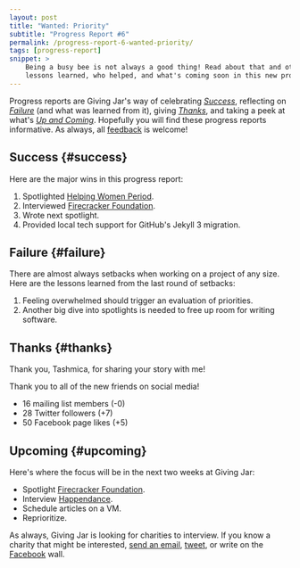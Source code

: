 ```yaml
---
layout: post
title: "Wanted: Priority"
subtitle: "Progress Report #6"
permalink: /progress-report-6-wanted-priority/
tags: [progress-report]
snippet: >
    Being a busy bee is not always a good thing! Read about that and other successes,
    lessons learned, who helped, and what's coming soon in this new progress report.
---
```


Progress reports are Giving Jar's way of celebrating *[Success][1]*, reflecting on *[Failure][2]* (and what was learned from it), giving *[Thanks][3]*, and taking a peek at what's *[Up and Coming][4]*. Hopefully you will find these progress reports informative. As always, all [feedback][5] is welcome!

## Success {#success}

Here are the major wins in this progress report:

1. Spotlighted [Helping Women Period][8].
2. Interviewed [Firecracker Foundation][9].
3. Wrote next spotlight.
4. Provided local tech support for GitHub's Jekyll 3 migration.

## Failure {#failure}

There are almost always setbacks when working on a project of any size. Here are the lessons learned from the last round of setbacks:

1. Feeling overwhelmed should trigger an evaluation of priorities. 
2. Another big dive into spotlights is needed to free up room for writing software.

## Thanks {#thanks}

Thank you, Tashmica, for sharing your story with me!

Thank you to all of the new friends on social media!

* 16 mailing list members (-0)
* 28 Twitter followers (+7)
* 50 Facebook page likes (+5)

## Upcoming {#upcoming}

Here's where the focus will be in the next two weeks at Giving Jar:

* Spotlight [Firecracker Foundation][9].
* Interview [Happendance][10].
* Schedule articles on a VM.
* Reprioritize.

As always, Giving Jar is looking for charities to interview. If you know a charity that might be interested, [send an email][5], [tweet][6], or write on the [Facebook][7] wall.



[1]: #success "Success Section"
[2]: #failure "Failure Section"
[3]: #thanks "Thanks Section"
[4]: #upcoming "Upcoming Section"
[5]: mailto:hello@givingjar.org "Email Giving Jar"
[6]: https://twitter.com/givingjar "Giving Jar on Twitter"
[7]: https://www.facebook.com/givingjarorg "Giving Jar on Facebook"
[8]: http://blog.givingjar.org/charity-spotlight-helping-women-period/ "Charity Spotlight: Helping Women Period"
[9]: http://thefirecrackerfoundation.org/ "Firecracker Foundation Homepage"
[10]: http://happendance.org/ "Happendance Homepage"
